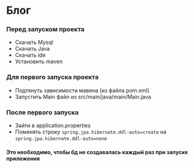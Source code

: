 # Блог

### Перед запуском проекта
- Скачать Mysql
- Скачать Java
- Скачать ide
- Установить maven

### Для первого запуска проекта
- Подтянуть зависимости мавена (из файла pom.xml)
- Запустить Main файл из src/main/java/main/Main.java

### После первого запуска
- Зайти в application.properties
- Поменять строку `spring.jpa.hibernate.ddl-auto=create` на `spring.jpa.hibernate.ddl-auto=none`

#### Это необходимо, чтобы бд не создавалась каждый раз при запуске приложения
